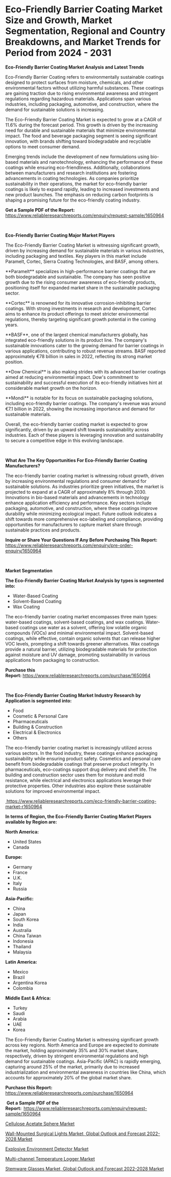 <p><h1>Eco-Friendly Barrier Coating Market Size and Growth, Market Segmentation, Regional and Country Breakdowns, and Market Trends for Period from 2024 -  2031</h1></p><p><strong>Eco-Friendly Barrier Coating Market Analysis and Latest Trends</strong></p>
<p><p>Eco-Friendly Barrier Coating refers to environmentally sustainable coatings designed to protect surfaces from moisture, chemicals, and other environmental factors without utilizing harmful substances. These coatings are gaining traction due to rising environmental awareness and stringent regulations regarding hazardous materials. Applications span various industries, including packaging, automotive, and construction, where the demand for sustainable solutions is increasing.</p><p>The Eco-Friendly Barrier Coating Market is expected to grow at a CAGR of 11.6% during the forecast period. This growth is driven by the increasing need for durable and sustainable materials that minimize environmental impact. The food and beverage packaging segment is seeing significant innovation, with brands shifting toward biodegradable and recyclable options to meet consumer demand.</p><p>Emerging trends include the development of new formulations using bio-based materials and nanotechnology, enhancing the performance of these coatings while ensuring eco-friendliness. Additionally, collaborations between manufacturers and research institutions are fostering advancements in coating technologies. As companies prioritize sustainability in their operations, the market for eco-friendly barrier coatings is likely to expand rapidly, leading to increased investments and new product launches. The emphasis on reducing carbon footprints is shaping a promising future for the eco-friendly coating industry.</p></p>
<p><strong>Get a Sample PDF of the Report:&nbsp;</strong> <a href="https://www.reliableresearchreports.com/enquiry/request-sample/1650964?utm_campaign=1479&utm_medium=2&utm_source=Github&utm_content=ia&utm_term=12102024&utm_id=eco-friendly-barrier-coating">https://www.reliableresearchreports.com/enquiry/request-sample/1650964</a></p>
<p>&nbsp;</p>
<p><strong>Eco-Friendly Barrier Coating Major Market Players</strong></p>
<p><p>The Eco-Friendly Barrier Coating Market is witnessing significant growth, driven by increasing demand for sustainable materials in various industries, including packaging and textiles. Key players in this market include Paramelt, Cortec, Sierra Coating Technologies, and BASF, among others.</p><p>**Paramelt** specializes in high-performance barrier coatings that are both biodegradable and sustainable. The company has seen positive growth due to the rising consumer awareness of eco-friendly products, positioning itself for expanded market share in the sustainable packaging sector.</p><p>**Cortec** is renowned for its innovative corrosion-inhibiting barrier coatings. With strong investments in research and development, Cortec aims to enhance its product offerings to meet stricter environmental regulations, thereby targeting significant growth potential in the coming years.</p><p>**BASF**, one of the largest chemical manufacturers globally, has integrated eco-friendly solutions in its product line. The company's sustainable innovations cater to the growing demand for barrier coatings in various applications, contributing to robust revenue streams. BASF reported approximately €78 billion in sales in 2022, reflecting its strong market position.</p><p>**Dow Chemical** is also making strides with its advanced barrier coatings aimed at reducing environmental impact. Dow's commitment to sustainability and successful execution of its eco-friendly initiatives hint at considerable market growth on the horizon.</p><p>**Mondi** is notable for its focus on sustainable packaging solutions, including eco-friendly barrier coatings. The company's revenue was around €7.1 billion in 2022, showing the increasing importance and demand for sustainable materials.</p><p>Overall, the eco-friendly barrier coating market is expected to grow significantly, driven by an upward shift towards sustainability across industries. Each of these players is leveraging innovation and sustainability to secure a competitive edge in this evolving landscape.</p></p>
<p>&nbsp;</p>
<p><strong>What Are The Key Opportunities For Eco-Friendly Barrier Coating Manufacturers?</strong></p>
<p><p>The eco-friendly barrier coating market is witnessing robust growth, driven by increasing environmental regulations and consumer demand for sustainable solutions. As industries prioritize green initiatives, the market is projected to expand at a CAGR of approximately 8% through 2030. Innovations in bio-based materials and advancements in technology enhance application efficiency and performance. Key sectors include packaging, automotive, and construction, where these coatings improve durability while minimizing ecological impact. Future outlook indicates a shift towards more comprehensive eco-labeling and compliance, providing opportunities for manufacturers to capture market share through sustainable practices and products.</p></p>
<p><strong>Inquire or Share Your Questions If Any Before Purchasing This Report:</strong> <a href="https://www.reliableresearchreports.com/enquiry/pre-order-enquiry/1650964?utm_campaign=1479&utm_medium=2&utm_source=Github&utm_content=ia&utm_term=12102024&utm_id=eco-friendly-barrier-coating">https://www.reliableresearchreports.com/enquiry/pre-order-enquiry/1650964</a></p>
<p>&nbsp;</p>
<p><strong>Market Segmentation</strong></p>
<p><strong>The Eco-Friendly Barrier Coating Market Analysis by types is segmented into:</strong></p>
<p><ul><li>Water-Based Coating</li><li>Solvent-Based Coating</li><li>Wax Coating</li></ul></p>
<p><p>The eco-friendly barrier coating market encompasses three main types: water-based coatings, solvent-based coatings, and wax coatings. Water-based coatings use water as a solvent, offering low volatile organic compounds (VOCs) and minimal environmental impact. Solvent-based coatings, while effective, contain organic solvents that can release higher VOC levels, prompting a shift towards greener alternatives. Wax coatings provide a natural barrier, utilizing biodegradable materials for protection against moisture and UV damage, promoting sustainability in various applications from packaging to construction.</p></p>
<p><strong>Purchase this Report:&nbsp;</strong><a href="https://www.reliableresearchreports.com/purchase/1650964?utm_campaign=1479&utm_medium=2&utm_source=Github&utm_content=ia&utm_term=12102024&utm_id=eco-friendly-barrier-coating">https://www.reliableresearchreports.com/purchase/1650964</a></p>
<p>&nbsp;</p>
<p><strong>The Eco-Friendly Barrier Coating Market Industry Research by Application is segmented into:</strong></p>
<p><ul><li>Food</li><li>Cosmetic & Personal Care</li><li>Pharmaceuticals</li><li>Building & Construction</li><li>Electrical & Electronics</li><li>Others</li></ul></p>
<p><p>The eco-friendly barrier coating market is increasingly utilized across various sectors. In the food industry, these coatings enhance packaging sustainability while ensuring product safety. Cosmetics and personal care benefit from biodegradable coatings that preserve product integrity. In pharmaceuticals, eco-coatings support drug delivery and shelf life. The building and construction sector uses them for moisture and mold resistance, while electrical and electronics applications leverage their protective properties. Other industries also explore these sustainable solutions for improved environmental impact.</p></p>
<p><a href="https://www.reliableresearchreports.com/eco-friendly-barrier-coating-market-r1650964?utm_campaign=1479&utm_medium=2&utm_source=Github&utm_content=ia&utm_term=12102024&utm_id=eco-friendly-barrier-coating">&nbsp;https://www.reliableresearchreports.com/eco-friendly-barrier-coating-market-r1650964</a></p>
<p><strong>In terms of Region, the Eco-Friendly Barrier Coating Market Players available by Region are:</strong></p>
<p>
    <p> <strong> North America: </strong>
        <ul>
            <li>United States</li>
            <li>Canada</li>
        </ul>
        </p> 
    <p> <strong> Europe: </strong>
        <ul>
            <li>Germany</li>
            <li>France</li>
            <li>U.K.</li>
            <li>Italy</li>
            <li>Russia</li>
        </ul>
        </p> 
    <p> <strong> Asia-Pacific: </strong>
        <ul>
            <li>China</li>
            <li>Japan</li>
            <li>South Korea</li>
            <li>India</li>
            <li>Australia</li>
            <li>China Taiwan</li>
            <li>Indonesia</li>
            <li>Thailand</li>
            <li>Malaysia</li>
        </ul>
        </p> 
    <p> <strong> Latin America: </strong>
        <ul>
            <li>Mexico</li>
            <li>Brazil</li>
            <li>Argentina Korea</li>
            <li>Colombia</li>
        </ul>
        </p> 
    <p> <strong> Middle East & Africa: </strong>
        <ul>
            <li>Turkey</li>
            <li>Saudi</li>
            <li>Arabia</li>
            <li>UAE</li>
            <li>Korea</li>
        </ul>
    </p>
    </p>
<p><p>The Eco-Friendly Barrier Coating Market is witnessing significant growth across key regions. North America and Europe are expected to dominate the market, holding approximately 35% and 30% market share, respectively, driven by stringent environmental regulations and high demand for sustainable coatings. Asia-Pacific (APAC) is rapidly emerging, capturing around 25% of the market, primarily due to increased industrialization and environmental awareness in countries like China, which accounts for approximately 20% of the global market share.</p></p>
<p><strong>Purchase this Report: </strong><a href="https://www.reliableresearchreports.com/purchase/1650964?utm_campaign=1479&utm_medium=2&utm_source=Github&utm_content=ia&utm_term=12102024&utm_id=eco-friendly-barrier-coating">https://www.reliableresearchreports.com/purchase/1650964</a></p>
<p>&nbsp;<strong>Get a Sample PDF of the Report:&nbsp;&nbsp;</strong><a href="https://www.reliableresearchreports.com/enquiry/request-sample/1650964?utm_campaign=1479&utm_medium=2&utm_source=Github&utm_content=ia&utm_term=12102024&utm_id=eco-friendly-barrier-coating">https://www.reliableresearchreports.com/enquiry/request-sample/1650964</a></p>
<p><strong></strong></p>
<p><p><a href="https://www.linkedin.com/pulse/cellulose-acetate-sphere-market-research-report-includes-analysis-a1loe?utm_campaign=1479&utm_medium=2&utm_source=Github&utm_content=ia&utm_term=12102024&utm_id=eco-friendly-barrier-coating">Cellulose Acetate Sphere Market</a></p><p><a href="https://github.com/GroverBarry/Market-Research-Report-List-7/blob/main/wall-mounted-surgical-lights-market-global-outlook-and-forecast-2022-2028-market.md?utm_campaign=1479&utm_medium=2&utm_source=Github&utm_content=ia&utm_term=12102024&utm_id=eco-friendly-barrier-coating">Wall-Mounted Surgical Lights Market, Global Outlook and Forecast 2022-2028 Market</a></p><p><a href="https://www.linkedin.com/pulse/emerging-explosive-environment-detector-market-opportunities-g2poe?utm_campaign=1479&utm_medium=2&utm_source=Github&utm_content=ia&utm_term=12102024&utm_id=eco-friendly-barrier-coating">Explosive Environment Detector Market</a></p><p><a href="https://www.linkedin.com/pulse/multi-channel-temperature-logger-market-opportunities-emerging-ecqoe?utm_campaign=1479&utm_medium=2&utm_source=Github&utm_content=ia&utm_term=12102024&utm_id=eco-friendly-barrier-coating">Multi-channel Temperature Logger Market</a></p><p><a href="https://github.com/fratgqppizur/Market-Research-Report-List-1/blob/main/stemware-glasses-market-global-outlook-and-forecast-2022-2028-market.md?utm_campaign=1479&utm_medium=2&utm_source=Github&utm_content=ia&utm_term=12102024&utm_id=eco-friendly-barrier-coating">Stemware Glasses Market, Global Outlook and Forecast 2022-2028 Market</a></p></p>
